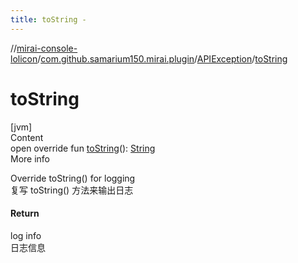 ```yaml
---
title: toString -
---
```

//[mirai-console-lolicon](../../../index.md)/[com.github.samarium150.mirai.plugin](../index.md)/[APIException](index.md)/[toString](to-string.md)



# toString  
[jvm]  
Content  
open override fun [toString](to-string.md)(): [String](https://kotlinlang.org/api/latest/jvm/stdlib/kotlin/-string/index.html)  
More info  


Override toString() for logging <br> 复写 toString() 方法来输出日志



#### Return  


log info <br> 日志信息

  



